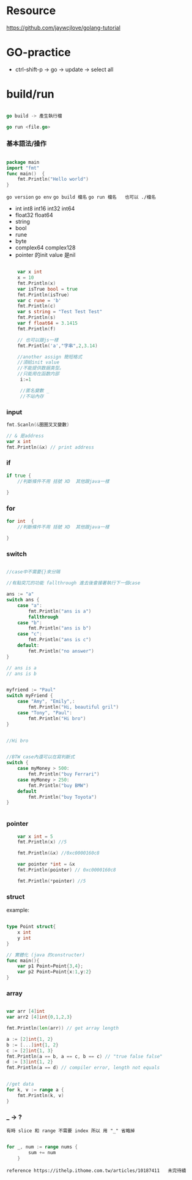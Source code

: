 # Resource
https://github.com/jaywcjlove/golang-tutorial

# GO-practice
- ctrl-shift-p -> go -> update -> select all 

# build/run

```go

go build -> 產生執行檔

go run <file.go>

```

### 基本語法/操作
```go

package main
import "fmt"
func main()  {
	fmt.Println("Hello world")
}

```
```go version```
```go env```
```go build 檔名```
```go run 檔名   也可以 ./檔名```

- int int8 int16 int32 int64
- float32 float64
- string
- bool 
- rune
- byte 
- complex64 complex128
- pointer 的init value 是nil

```go

	var x int
	x = 10
	fmt.Println(x)
	var isTrue bool = true
	fmt.Println(isTrue)
	var c rune = 'b'
	fmt.Println(c)
	var s string = "Test Test Test"
	fmt.Println(s)
	var f float64 = 3.1415
	fmt.Println(f)

    // 也可以跟js一樣
    fmt.Println('a',"字串",2,3.14)

    //another assign 簡短格式
    //須給init value
    //不能提供数据类型。
    //只能用在函数内部
     i:=1

     //匿名變數 _ 
     //不站內存 

```

### input
```go
fmt.Scanln(&圈圈叉叉變數)  

// & 是address
var x int
fmt.Println(&x) // print address
```

### if

```go
if true {
    //判斷條件不用 括號 XD  其他跟java一樣
    
}

```

### for

```go 
for int  {
    //判斷條件不用 括號 XD  其他跟java一樣
    
}

```

### switch

```go

//case中不需要{}來分隔

//有點突兀的功能 fallthrough 進去後會接著執行下一個case

ans := "a"
switch ans {
    case "a": 
        fmt.Println("ans is a")
        fallthrough
    case "b":
        fmt.Println("ans is b")
    case "c":
        fmt.Println("ans is c")
    default:
        fmt.Println("no answer")
}

// ans is a
// ans is b


myfriend := "Paul"
switch myFriend {
    case "Amy", "Emily",: 
        fmt.Println("Hi, beautiful gril")
    case "Tony", "Paul":
        fmt.Println("Hi bro")
}


//Hi bro


//BTW case內還可以在寫判斷式
switch {
    case myMoney > 500:
        fmt.Println("buy Ferrari")
    case myMoney > 250:
        fmt.Println("buy BMW")
    default
        fmt.Println("buy Toyota")
}



```


### pointer

```go
	var x int = 5
	fmt.Println(x) //5

	fmt.Println(&x) //0xc0000160c8

	var pointer *int = &x
	fmt.Println(pointer) // 0xc0000160c8

	fmt.Println(*pointer) //5

```

### struct

example:

```go

type Point struct{
    x int
    y int
}

// 實體化 (java 的constructer)
func main(){
    var p1 Point=Point{3,4};
    var p2 Point=Point{x:1,y:2}
}

```

### array

```go

var arr [4]int
var arr2 [4]int{0,1,2,3}

fmt.Println(len(arr)) // get array length

a := [2]int{1, 2}
b := [...]int{1, 2}
c := [2]int{1, 3}
fmt.Println(a == b, a == c, b == c) // "true false false"
d := [3]int{1, 2}
fmt.Println(a == d) // compiler error, length not equals


//get data
for k, v := range a {
    fmt.Println(k, v)
}

```

### _ -> ?

``有時 slice 和 range 不需要 index 所以 用 "_" 省略掉``

```go

for _, num := range nums {
		sum += num
	}

```


```reference https://ithelp.ithome.com.tw/articles/10187411   未完待續```


